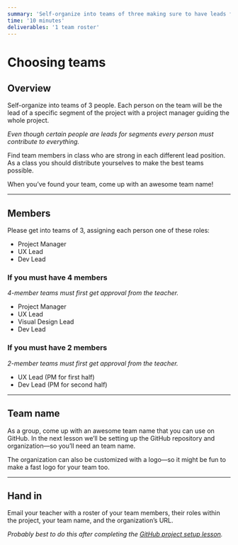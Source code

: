 ```yaml
---
summary: 'Self-organize into teams of three making sure to have leads for each primary segment.'
time: '10 minutes'
deliverables: '1 team roster'
---
```


# Choosing teams

## Overview

Self-organize into teams of 3 people. Each person on the team will be the lead of a specific segment of the project with a project manager guiding the whole project.

*Even though certain people are leads for segments every person must contribute to everything.*

Find team members in class who are strong in each different lead position. As a class you should distribute yourselves to make the best teams possible.

When you’ve found your team, come up with an awesome team name!

---

## Members

Please get into teams of 3, assigning each person one of these roles:

- Project Manager
- UX Lead
- Dev Lead

### If you must have 4 members

*4-member teams must first get approval from the teacher.*

- Project Manager
- UX Lead
- Visual Design Lead
- Dev Lead

### If you must have 2 members

*2-member teams must first get approval from the teacher.*

- UX Lead (PM for first half)
- Dev Lead (PM for second half)

---

## Team name

As a group, come up with an awesome team name that you can use on GitHub. In the next lesson we’ll be setting up the GitHub repository and organization—so you’ll need an team name.

The organization can also be customized with a logo—so it might be fun to make a fast logo for your team too.

---

## Hand in

Email your teacher with a roster of your team members, their roles within the project, your team name, and the organization’s URL.

*Probably best to do this after completing the [GitHub project setup lesson](https://learn-the-web.algonquindesign.ca/courses/web-dev-6/github-project-setup/).*
